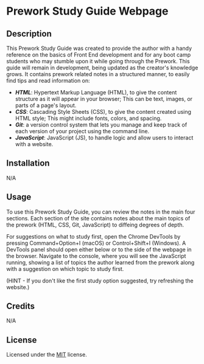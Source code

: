 # Prework Study Guide Webpage

## Description

This Prework Study Guide was created to provide the author with a handy reference on the basics of Front End development and for any boot camp students who may stumble upon it while going through the Prework. This guide will remain in development, being updated as the creator's knowledge grows. It contains prework related notes in a structured manner, to easily find tips and read information on:

- ***HTML***: Hypertext Markup Language (HTML), to give the content structure as it will appear in your browser; This can be text, images, or parts of a page's layout.
- ***CSS***: Cascading Style Sheets (CSS), to give the content created using HTML style; This might include fonts, colors, and spacing.
- ***Git***: a version control system that lets you manage and keep track of each version of your project using the command line.
- ***JavaScript***: JavaScript (JS), to handle logic and allow users to interact with a website.


## Installation

N/A

## Usage

To use this Prework Study Guide, you can review the notes in the main four sections. Each section of the site contains notes about the main topics of the prework (HTML, CSS, Git, JavaScript) to diffeing degrees of depth. 

For suggestions on what to study first, open the Chrome DevTools by pressing Command+Option+I (macOS) or Control+Shift+I (Windows). A DevTools panel should open either below or to the side of the webpage in the browser. Navigate to the console, where you will see the JavaScript running, showing a list of topics the author learned from the prework along with a suggestion on which topic to study first. 

(HINT - If you don't like the first study option suggested, try refreshing the website.) 


## Credits

N/A

## License

Licensed under the [MIT](LICENSE.txt) license.

